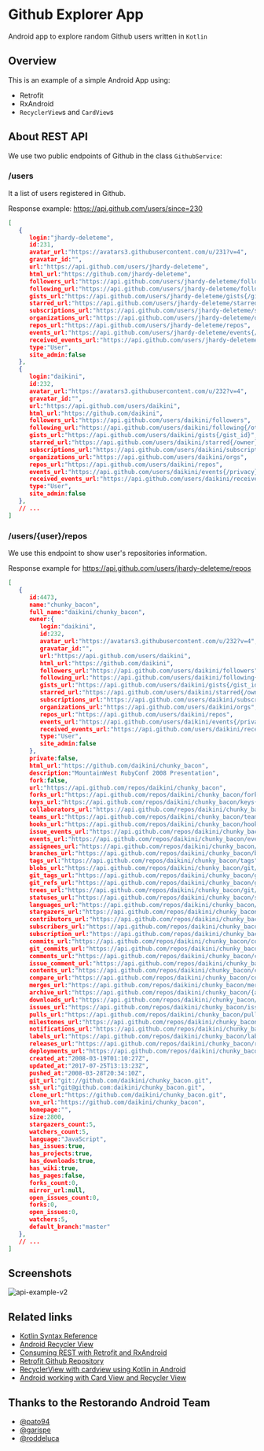 # Github Explorer App
Android app to explore random Github users written in `Kotlin`

## Overview

This is an example of a simple Android App using:
- Retrofit
- RxAndroid
- `RecyclerView`s and `CardView`s

## About REST API
We use two public endpoints of Github in the class `GithubService`:

### /users
It a list of users registered in Github.

Response example:
https://api.github.com/users/since=230
```json
[  
   {  
      login:"jhardy-deleteme",
      id:231,
      avatar_url:"https://avatars3.githubusercontent.com/u/231?v=4",
      gravatar_id:"",
      url:"https://api.github.com/users/jhardy-deleteme",
      html_url:"https://github.com/jhardy-deleteme",
      followers_url:"https://api.github.com/users/jhardy-deleteme/followers",
      following_url:"https://api.github.com/users/jhardy-deleteme/following{/other_user}",
      gists_url:"https://api.github.com/users/jhardy-deleteme/gists{/gist_id}",
      starred_url:"https://api.github.com/users/jhardy-deleteme/starred{/owner}{/repo}",
      subscriptions_url:"https://api.github.com/users/jhardy-deleteme/subscriptions",
      organizations_url:"https://api.github.com/users/jhardy-deleteme/orgs",
      repos_url:"https://api.github.com/users/jhardy-deleteme/repos",
      events_url:"https://api.github.com/users/jhardy-deleteme/events{/privacy}",
      received_events_url:"https://api.github.com/users/jhardy-deleteme/received_events",
      type:"User",
      site_admin:false
   },
   {  
      login:"daikini",
      id:232,
      avatar_url:"https://avatars3.githubusercontent.com/u/232?v=4",
      gravatar_id:"",
      url:"https://api.github.com/users/daikini",
      html_url:"https://github.com/daikini",
      followers_url:"https://api.github.com/users/daikini/followers",
      following_url:"https://api.github.com/users/daikini/following{/other_user}",
      gists_url:"https://api.github.com/users/daikini/gists{/gist_id}",
      starred_url:"https://api.github.com/users/daikini/starred{/owner}{/repo}",
      subscriptions_url:"https://api.github.com/users/daikini/subscriptions",
      organizations_url:"https://api.github.com/users/daikini/orgs",
      repos_url:"https://api.github.com/users/daikini/repos",
      events_url:"https://api.github.com/users/daikini/events{/privacy}",
      received_events_url:"https://api.github.com/users/daikini/received_events",
      type:"User",
      site_admin:false
   },
   // ...
]
```

### /users/{user}/repos
We use this endpoint to show user's repositories information.

Response example for https://api.github.com/users/jhardy-deleteme/repos
```json
[  
   {  
      id:4473,
      name:"chunky_bacon",
      full_name:"daikini/chunky_bacon",
      owner:{  
         login:"daikini",
         id:232,
         avatar_url:"https://avatars3.githubusercontent.com/u/232?v=4",
         gravatar_id:"",
         url:"https://api.github.com/users/daikini",
         html_url:"https://github.com/daikini",
         followers_url:"https://api.github.com/users/daikini/followers",
         following_url:"https://api.github.com/users/daikini/following{/other_user}",
         gists_url:"https://api.github.com/users/daikini/gists{/gist_id}",
         starred_url:"https://api.github.com/users/daikini/starred{/owner}{/repo}",
         subscriptions_url:"https://api.github.com/users/daikini/subscriptions",
         organizations_url:"https://api.github.com/users/daikini/orgs",
         repos_url:"https://api.github.com/users/daikini/repos",
         events_url:"https://api.github.com/users/daikini/events{/privacy}",
         received_events_url:"https://api.github.com/users/daikini/received_events",
         type:"User",
         site_admin:false
      },
      private:false,
      html_url:"https://github.com/daikini/chunky_bacon",
      description:"MountainWest RubyConf 2008 Presentation",
      fork:false,
      url:"https://api.github.com/repos/daikini/chunky_bacon",
      forks_url:"https://api.github.com/repos/daikini/chunky_bacon/forks",
      keys_url:"https://api.github.com/repos/daikini/chunky_bacon/keys{/key_id}",
      collaborators_url:"https://api.github.com/repos/daikini/chunky_bacon/collaborators{/collaborator}",
      teams_url:"https://api.github.com/repos/daikini/chunky_bacon/teams",
      hooks_url:"https://api.github.com/repos/daikini/chunky_bacon/hooks",
      issue_events_url:"https://api.github.com/repos/daikini/chunky_bacon/issues/events{/number}",
      events_url:"https://api.github.com/repos/daikini/chunky_bacon/events",
      assignees_url:"https://api.github.com/repos/daikini/chunky_bacon/assignees{/user}",
      branches_url:"https://api.github.com/repos/daikini/chunky_bacon/branches{/branch}",
      tags_url:"https://api.github.com/repos/daikini/chunky_bacon/tags",
      blobs_url:"https://api.github.com/repos/daikini/chunky_bacon/git/blobs{/sha}",
      git_tags_url:"https://api.github.com/repos/daikini/chunky_bacon/git/tags{/sha}",
      git_refs_url:"https://api.github.com/repos/daikini/chunky_bacon/git/refs{/sha}",
      trees_url:"https://api.github.com/repos/daikini/chunky_bacon/git/trees{/sha}",
      statuses_url:"https://api.github.com/repos/daikini/chunky_bacon/statuses/{sha}",
      languages_url:"https://api.github.com/repos/daikini/chunky_bacon/languages",
      stargazers_url:"https://api.github.com/repos/daikini/chunky_bacon/stargazers",
      contributors_url:"https://api.github.com/repos/daikini/chunky_bacon/contributors",
      subscribers_url:"https://api.github.com/repos/daikini/chunky_bacon/subscribers",
      subscription_url:"https://api.github.com/repos/daikini/chunky_bacon/subscription",
      commits_url:"https://api.github.com/repos/daikini/chunky_bacon/commits{/sha}",
      git_commits_url:"https://api.github.com/repos/daikini/chunky_bacon/git/commits{/sha}",
      comments_url:"https://api.github.com/repos/daikini/chunky_bacon/comments{/number}",
      issue_comment_url:"https://api.github.com/repos/daikini/chunky_bacon/issues/comments{/number}",
      contents_url:"https://api.github.com/repos/daikini/chunky_bacon/contents/{+path}",
      compare_url:"https://api.github.com/repos/daikini/chunky_bacon/compare/{base}...{head}",
      merges_url:"https://api.github.com/repos/daikini/chunky_bacon/merges",
      archive_url:"https://api.github.com/repos/daikini/chunky_bacon/{archive_format}{/ref}",
      downloads_url:"https://api.github.com/repos/daikini/chunky_bacon/downloads",
      issues_url:"https://api.github.com/repos/daikini/chunky_bacon/issues{/number}",
      pulls_url:"https://api.github.com/repos/daikini/chunky_bacon/pulls{/number}",
      milestones_url:"https://api.github.com/repos/daikini/chunky_bacon/milestones{/number}",
      notifications_url:"https://api.github.com/repos/daikini/chunky_bacon/notifications{?since,all,participating}",
      labels_url:"https://api.github.com/repos/daikini/chunky_bacon/labels{/name}",
      releases_url:"https://api.github.com/repos/daikini/chunky_bacon/releases{/id}",
      deployments_url:"https://api.github.com/repos/daikini/chunky_bacon/deployments",
      created_at:"2008-03-19T01:10:27Z",
      updated_at:"2017-07-25T13:13:23Z",
      pushed_at:"2008-03-28T20:34:10Z",
      git_url:"git://github.com/daikini/chunky_bacon.git",
      ssh_url:"git@github.com:daikini/chunky_bacon.git",
      clone_url:"https://github.com/daikini/chunky_bacon.git",
      svn_url:"https://github.com/daikini/chunky_bacon",
      homepage:"",
      size:2800,
      stargazers_count:5,
      watchers_count:5,
      language:"JavaScript",
      has_issues:true,
      has_projects:true,
      has_downloads:true,
      has_wiki:true,
      has_pages:false,
      forks_count:0,
      mirror_url:null,
      open_issues_count:0,
      forks:0,
      open_issues:0,
      watchers:5,
      default_branch:"master"
   },
   // ...
]
```

## Screenshots
![api-example-v2](https://user-images.githubusercontent.com/1646576/28874722-6fa1da2c-7769-11e7-902b-301838489757.gif)

## Related links
- [Kotlin Syntax Reference](https://kotlinlang.org/docs/reference/basic-syntax.html)
- [Android Recycler View](https://www.raywenderlich.com/126528/android-recyclerview-tutorial)
- [Consuming REST with Retrofit and RxAndroid](https://kmangutov.wordpress.com/2015/03/28/android-mvp-consuming-restful-apis/)
- [Retrofit Github Repository](https://github.com/square/retrofit)
- [RecyclerView with cardview using Kotlin in Android](http://ktutorials.com/kotlin/recyclerview-with-cardview-using-kotlin-in-android/)
- [Android working with Card View and Recycler View](https://www.androidhive.info/2016/05/android-working-with-card-view-and-recycler-view/)

## Thanks to the Restorando Android Team
- [@pato94](https://github.com/pato94)
- [@garispe](https://github.com/garispe)
- [@roddeluca](https://github.com/roddeluca)
